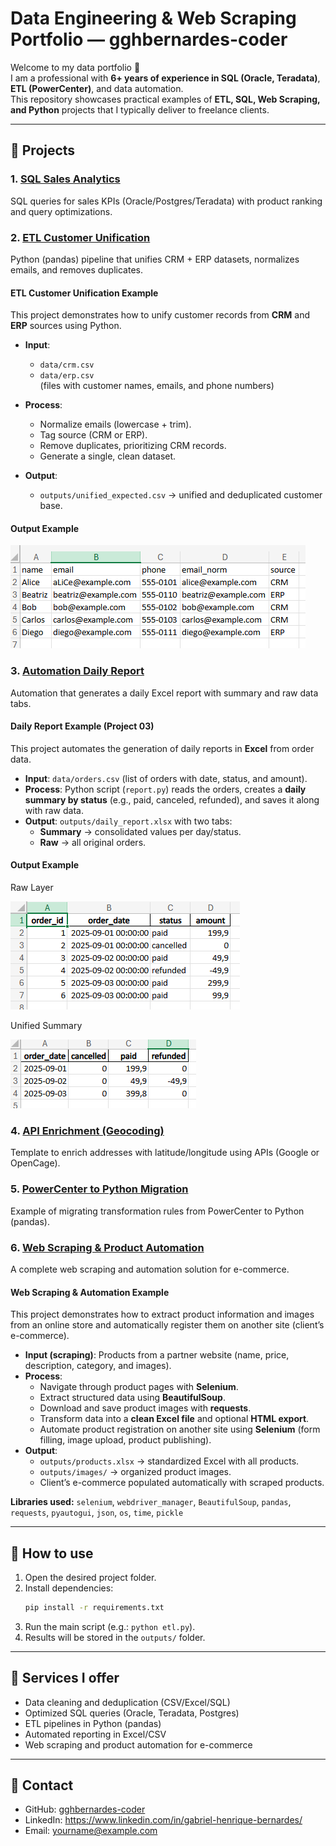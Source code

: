 # Data Engineering & Web Scraping Portfolio — gghbernardes-coder

Welcome to my data portfolio 👋  
I am a professional with **6+ years of experience in SQL (Oracle, Teradata)**, **ETL (PowerCenter)**, and data automation.  
This repository showcases practical examples of **ETL, SQL, Web Scraping, and Python** projects that I typically deliver to freelance clients.

---

## 📂 Projects

### 1. [SQL Sales Analytics](projects/01-sql-sales-analytics)
SQL queries for sales KPIs (Oracle/Postgres/Teradata) with product ranking and query optimizations.

### 2. [ETL Customer Unification](projects/02-etl-customer-unification)
Python (pandas) pipeline that unifies CRM + ERP datasets, normalizes emails, and removes duplicates.  

#### ETL Customer Unification Example
This project demonstrates how to unify customer records from **CRM** and **ERP** sources using Python.

- **Input**:  
  - `data/crm.csv`  
  - `data/erp.csv`  
  (files with customer names, emails, and phone numbers)

- **Process**:  
  - Normalize emails (lowercase + trim).  
  - Tag source (CRM or ERP).  
  - Remove duplicates, prioritizing CRM records.  
  - Generate a single, clean dataset.

- **Output**:  
  - `outputs/unified_expected.csv` → unified and deduplicated customer base.

#### Output Example

![ETL Output](projects/02-etl-customer-unification/outputs/result.png)

### 3. [Automation Daily Report](projects/03-automation-daily-report)
Automation that generates a daily Excel report with summary and raw data tabs.  

#### Daily Report Example (Project 03)
This project automates the generation of daily reports in **Excel** from order data.

- **Input**: `data/orders.csv` (list of orders with date, status, and amount).  
- **Process**: Python script (`report.py`) reads the orders, creates a **daily summary by status** (e.g., paid, canceled, refunded), and saves it along with raw data.  
- **Output**: `outputs/daily_report.xlsx` with two tabs:
  - **Summary** → consolidated values per day/status.  
  - **Raw** → all original orders.

#### Output Example
Raw Layer

![Daily Report Excel](projects/03-automation-daily-report/outputs/camada_row.png)

Unified Summary

![Daily Report Excel](projects/03-automation-daily-report/outputs/resumo.png)

### 4. [API Enrichment (Geocoding)](projects/04-api-enrichment-geocoding)
Template to enrich addresses with latitude/longitude using APIs (Google or OpenCage).

### 5. [PowerCenter to Python Migration](projects/05-powercenter-to-python-migration)
Example of migrating transformation rules from PowerCenter to Python (pandas).

### 6. [Web Scraping & Product Automation](projects/06-web-scraping-product-automation)
A complete web scraping and automation solution for e-commerce.  

#### Web Scraping & Automation Example
This project demonstrates how to extract product information and images from an online store and automatically register them on another site (client’s e-commerce).

- **Input (scraping)**: Products from a partner website (name, price, description, category, and images).  
- **Process**:  
  - Navigate through product pages with **Selenium**.  
  - Extract structured data using **BeautifulSoup**.  
  - Download and save product images with **requests**.  
  - Transform data into a **clean Excel file** and optional **HTML export**.  
  - Automate product registration on another site using **Selenium** (form filling, image upload, product publishing).  
- **Output**:  
  - `outputs/products.xlsx` → standardized Excel with all products.  
  - `outputs/images/` → organized product images.  
  - Client’s e-commerce populated automatically with scraped products.

**Libraries used:** `selenium`, `webdriver_manager`, `BeautifulSoup`, `pandas`, `requests`, `pyautogui`, `json`, `os`, `time`, `pickle`

---

## 🚀 How to use
1. Open the desired project folder.  
2. Install dependencies:  
   ```bash
   pip install -r requirements.txt
   ```  
3. Run the main script (e.g.: `python etl.py`).  
4. Results will be stored in the `outputs/` folder.

---

## 🎯 Services I offer
- Data cleaning and deduplication (CSV/Excel/SQL)  
- Optimized SQL queries (Oracle, Teradata, Postgres)  
- ETL pipelines in Python (pandas)  
- Automated reporting in Excel/CSV  
- Web scraping and product automation for e-commerce

---

## 📩 Contact
- GitHub: [gghbernardes-coder](https://github.com/gghbernardes-coder)  
- LinkedIn: https://www.linkedin.com/in/gabriel-henrique-bernardes/  
- Email: yourname@example.com  
